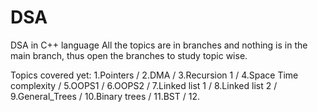 # DSA
DSA in C++ language
All the topics are in branches and nothing is in the main branch, thus open the branches to study topic wise.

Topics covered yet:
1.Pointers /
2.DMA /
3.Recursion 1 /
4.Space Time complexity /
5.OOPS1 /
6.OOPS2 /
7.Linked list 1 /
8.Linked list 2 /
9.General_Trees /
10.Binary trees /
11.BST /
12.
